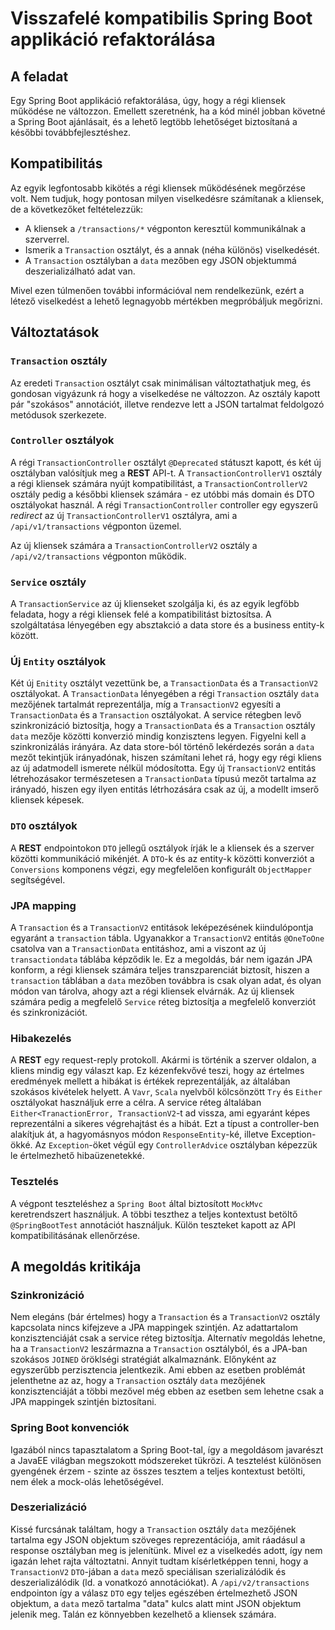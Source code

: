 # Visszafelé kompatibilis  Spring Boot applikáció refaktorálása


## A feladat

Egy Spring Boot applikáció refaktorálása, úgy, hogy a régi kliensek működése ne változzon. Emellett 
szeretnénk, ha a kód minél jobban követné a Spring Boot ajánlásait, és a lehető legtöbb lehetőséget
biztosítaná a későbbi továbbfejlesztéshez.

## Kompatibilitás

Az egyik legfontosabb kikötés a régi kliensek működésének megőrzése volt. Nem tudjuk, hogy pontosan 
milyen viselkedésre számítanak a kliensek, de a következőket feltételezzük:

 * A kliensek a `/transactions/*` végponton keresztül kommunikálnak a szerverrel.
 * Ismerik a `Transaction` osztályt, és a annak (néha különös) viselkedését.
 * A `Transaction` osztályban a `data` mezőben egy JSON objektummá deszerializálható adat van.

Mivel ezen túlmenően további információval nem rendelkezünk, ezért a létező viselkedést a 
lehető legnagyobb mértékben megpróbáljuk megőrizni.

## Változtatások 

### `Transaction` osztály

Az eredeti `Transaction` osztályt csak minimálisan változtathatjuk meg, és gondosan vigyázunk rá hogy a 
viselkedése ne változzon. Az osztály kapott pár "szokásos" annotációt, illetve rendezve lett a 
JSON tartalmat feldolgozó metódusok szerkezete.

###  `Controller` osztályok

A régi `TransactionController` osztályt `@Deprecated` státuszt kapott, és két új osztályban
valósítjuk meg a __REST__ API-t. A `TransactionControllerV1` osztály a régi kliensek számára nyújt
kompatibilitást, a `TransactionControllerV2` osztály pedig a későbbi kliensek számára - ez utóbbi 
más domain és DTO osztályokat használ. A régi `TransactionController` controller egy egyszerű
_redirect_ az új `TransactionControllerV1` osztályra, ami a `/api/v1/transactions` végponton üzemel.

Az új kliensek számára a `TransactionControllerV2` osztály a `/api/v2/transactions` végponton működik.

###  `Service` osztály

A `TransactionService` az új klienseket szolgálja ki, és az egyik legföbb feladata, hogy a régi 
kliensek felé a kompatibilitást biztosítsa. A szolgáltatása lényegében egy absztakció a data store 
és a business entity-k között.

### Új `Entity` osztályok

Két új `Enitity` osztályt vezettünk be, a `TransactionData` és a `TransactionV2` osztályokat. A `TransactionData`
lényegében a régi `Transaction` osztály `data` mezőjének tartalmát reprezentálja, míg a `TransactionV2`
egyesíti a `TransactionData` és a `Transaction` osztályokat. A service rétegben levő szinkronizáció
biztosítja, hogy a `TransactionData` és a `Transaction` osztály `data` mezője  közötti konverzió mindig 
konzisztens legyen. Figyelni kell a szinkronizálás irányára. Az data store-ból történő lekérdezés során
a `data` mezőt tekintjük irányadónak, hiszen számítani lehet rá, hogy egy régi kliens az új adatmodell
ismerete nélkül módosította. Egy új `TransactionV2` entitás létrehozásakor természetesen a `TransactionData`
típusú mezőt tartalma az irányadó, hiszen egy ilyen entitás létrhozására csak az új, a modellt imserő
kliensek képesek.

### `DTO` osztályok

A __REST__ endpointokon `DTO` jellegű osztályok írják le a kliensek és a szerver közötti kommunikáció 
mikénjét. A `DTO`-k és az entity-k közötti konverziót a `Conversions` komponens végzi, egy megfelelően
konfigurált `ObjectMapper` segítségével. 

### JPA mapping

A `Transaction` és a `TransactionV2` entitások leképezésének kiindulópontja egyaránt a `transaction` tábla.
Ugyanakkor a `TransactionV2` entitás `@OneToOne` csatolva van a `TransactionData` entitáshoz, ami a viszont az
új `transactiondata` táblába képződik le. Ez a megoldás, bár nem igazán JPA konform, a régi kliensek 
számára teljes transzparenciát biztosít, hiszen a `transaction` táblában a `data` mezőben továbbra is csak 
olyan adat, és olyan módon van tárolva, ahogy azt a régi kliensek elvárnák. Az új kliensek számára pedig a 
megfelelő `Service` réteg biztosítja a megfelelő konverziót és szinkronizációt.

### Hibakezelés

A __REST__ egy request-reply protokoll. Akármi is történik a szerver oldalon, a kliens mindig egy választ kap.
Ez kézenfekvővé teszi, hogy az értelmes eredmények mellett a hibákat is értékek reprezentálják, az általában szokásos
kivételek helyett. A `Vavr`, `Scala` nyelvből kölcsönzött `Try` és `Either` osztályokat használjuk erre a célra.
A service réteg általában `Either<TranactionError, TransactionV2`-t ad vissza, ami egyaránt képes reprezentálni
a sikeres végrehajtást és a hibát. Ezt a típust a controller-ben alakítjuk át, a hagyomásnyos módon `ResponseEntity`-ké,
illetve Exception-ökké. Az `Exception`-öket végül egy `ControllerAdvice` osztályban képezzük le értelmezhető
hibaüzenetekké.

### Tesztelés

A végpont teszteléshez a `Spring Boot` által biztosított `MockMvc` keretrendszert használjuk. A többi teszthez a
teljes kontextust betöltő `@SpringBootTest` annotációt használjuk. Külön teszteket kapott az API kompatibilitásának
ellenőrzése.


## A megoldás kritikája

### Szinkronizáció

Nem elegáns (bár értelmes) hogy a `Transaction` és a `TransactionV2` osztály kapcsolata nincs kifejzeve a JPA
mappingek szintjén. Az adattartalom konzisztenciáját csak a service réteg biztosítja. Alternatív megoldás lehetne,
ha a `TransactionV2` leszármazna a `Transaction` osztályból, és a JPA-ban szokásos `JOINED` öröklségi stratégiát
alkalmaznánk. Előnyként az egyszerűbb perzisztencia jelentkezik. Ami ebben az esetben problémát jelenthetne az az, 
hogy a `Transaction` osztály `data` mezőjének  konzisztenciáját a többi mezővel még ebben az esetben sem lehetne 
csak a JPA mappingek szintjén biztosítani.

### Spring Boot konvenciók

Igazából nincs tapasztalatom a Spring Boot-tal, így a megoldásom javarészt a JavaEE világban megszokott módszereket
tükrözi. A tesztelést különösen gyengének érzem - szinte az összes tesztem a teljes kontextust betölti, nem 
élek a mock-olás lehetőségével.

### Deszerializáció

Kissé furcsának találtam, hogy a `Transaction` osztály `data` mezőjének tartalma egy JSON objektum szöveges 
reprezentációja, amit ráadásul a response osztályban meg is jelenítünk. Mivel ez a viselkedés adott, így nem
igazán lehet rajta változtatni. Annyit tudtam kísérletképpen tenni, hogy a `TransactionV2` `DTO`-jában a `data`
mező speciálisan szerializálódik és deszerializálódik (ld. a vonatkozó annotációkat). A `/api/v2/transactions`
endpointon így a válasz `DTO` egy teljes egészében értelmezhető JSON objektum, a `data` mező tartalma "data" 
kulcs alatt mint JSON objektum jelenik meg. Talán ez könnyebben kezelhető a kliensek számára.